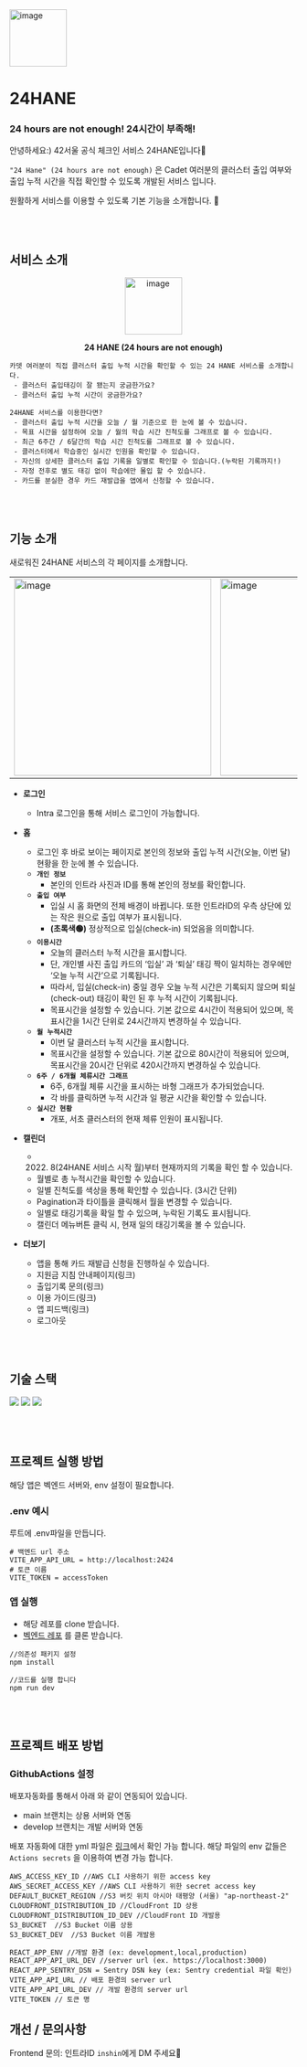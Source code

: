 
<a href="https://24hoursarenotenough.42seoul.kr/" target="_blank">
<img width="100" alt="image" src="https://user-images.githubusercontent.com/72684256/222954950-6ab18005-81e1-4d0b-93d5-6097f11fee32.png">
</a>

# 24HANE

### 24 hours are not enough! 24시간이 부족해!

안녕하세요:) 42서울 공식 체크인 서비스 24HANE입니다💌

`"24 Hane" (24 hours are not enough)` 은 Cadet 여러분의 클러스터 출입 여부와 출입 누적 시간을 직접 확인할 수 있도록 개발된 서비스 입니다. 

원활하게 서비스를 이용할 수 있도록 기본 기능을 소개합니다. 👋

<br />
<br />

## 서비스 소개

<p align="center">
<a href="https://24hoursarenotenough.42seoul.kr/" target="_blank">
<img width="100" alt="image" src="https://user-images.githubusercontent.com/72684256/223358425-9eca18d8-577b-4476-8c93-aeeb9c3ec934.png" />
</a>
</p>

<p align="center">
<b>24 HANE (24 hours are not enough)</b>
</p>

```
카뎃 여러분이 직접 클러스터 출입 누적 시간을 확인할 수 있는 24 HANE 서비스를 소개합니다.
 - 클러스터 출입태깅이 잘 됐는지 궁금한가요?
 - 클러스터 출입 누적 시간이 궁금한가요?

24HANE 서비스를 이용한다면?
 - 클러스터 출입 누적 시간을 오늘 / 월 기준으로 한 눈에 볼 수 있습니다.
 - 목표 시간을 설정하여 오늘 / 월의 학습 시간 진척도를 그래프로 볼 수 있습니다.
 - 최근 6주간 / 6달간의 학습 시간 진척도를 그래프로 볼 수 있습니다.
 - 클러스터에서 학습중인 실시간 인원을 확인할 수 있습니다.
 - 자신의 상세한 클러스터 출입 기록을 일별로 확인할 수 있습니다.(누락된 기록까지!)
 - 자정 전후로 별도 태깅 없이 학습에만 몰입 할 수 있습니다.
 - 카드를 분실한 경우 카드 재발급을 앱에서 신청할 수 있습니다.
```

<br />
<br />

## 기능 소개

새로워진 24HANE 서비스의 각 페이지를 소개합니다.

<table align="center">
  <tr>
    <td><img width="345" alt="image" src="https://user-images.githubusercontent.com/72684256/222955031-4ce9edd6-6dda-46f3-ac17-e6bacacfbcfe.png"></td>
    <td><img width="345" alt="image" src="https://user-images.githubusercontent.com/72684256/222955101-301b7088-890b-4291-899f-9e685264c78f.png"></td>
    <td><img width="345" alt="image" src="https://user-images.githubusercontent.com/72684256/222955264-301460c7-cc7d-4d2c-905a-5b73cba8383c.png"></td>
  <tr>
</table>

- **로그인**
  - Intra 로그인을 통해 서비스 로그인이 가능합니다.

- **홈**
  - 로그인 후 바로 보이는 페이지로 본인의 정보와 출입 누적 시간(오늘, 이번 달) 현황을 한 눈에 볼 수 있습니다.
  - **`개인 정보`**
    - 본인의 인트라 사진과 ID를 통해 본인의 정보를 확인합니다.
  - **`출입 여부`**
    - 입실 시 홈 화면의 전체 배경이 바뀝니다. 또한
  인트라ID의 우측 상단에 있는 작은 원으로  출입 여부가 표시됩니다.
    - **(초록색🟢)** 정상적으로 입실(check-in) 되었음을 의미합니다.
  - **`이용시간`**
    - 오늘의 클러스터 누적 시간을 표시합니다.
    - 단, 개인별 사진 출입 카드의 ‘입실’ 과 ‘퇴실’ 태깅 짝이 일치하는 경우에만 ‘오늘 누적 시간’으로 기록됩니다.
    - 따라서, 입실(check-in) 중일 경우 오늘 누적 시간은 기록되지 않으며 퇴실(check-out) 태깅이 확인 된 후 누적 시간이 기록됩니다.
    - 목표시간을 설정할 수 있습니다. 기본 값으로 4시간이 적용되어 있으며, 목표시간을 1시간 단위로 24시간까지 변경하실 수 있습니다.
  - **`월 누적시간`**
    - 이번 달 클러스터 누적 시간을 표시합니다.
    - 목표시간을 설정할 수 있습니다. 기본 값으로 80시간이 적용되어 있으며, 목표시간을 20시간 단위로 420시간까지 변경하실 수 있습니다.
  - **`6주 / 6개월 체류시간 그래프`**
    - 6주, 6개월 체류 시간을 표시하는 바형 그래프가 추가되었습니다.
    - 각 바를 클릭하면 누적 시간과 일 평균 시간을 확인할 수 있습니다.
  - **`실시간 현황`**
    - 개포, 서초 클러스터의 현재 체류 인원이 표시됩니다.

- **캘린더**
  - 2022. 8(24HANE 서비스 시작 월)부터 현재까지의 기록을 확인 할 수 있습니다.
  - 월별로 총 누적시간을 확인할 수 있습니다.
  - 일별 진척도를 색상을 통해 확인할 수 있습니다. (3시간 단위)
  - Pagination과 타이틀을 클릭해서 월을 변경할 수 있습니다.
  - 일별로 태깅기록을 확일 할 수 있으며, 누락된 기록도 표시됩니다.
  - 캘린더 메뉴버튼 클릭 시, 현재 일의 태깅기록을 볼 수 있습니다.

- **더보기**
  - 앱을 통해 카드 재발급 신청을 진행하실 수 있습니다.
  - 지원금 지침 안내페이지(링크)
  - 출입기록 문의(링크)
  - 이용 가이드(링크)
  - 앱 피드백(링크)
  - 로그아웃

<br />
<br />

## 기술 스택

 <p>
   <img src="https://img.shields.io/badge/Vue.js-4FC08D?style=for-the-badge&logo=Vue.js&logoColor=black">
  <img src="https://img.shields.io/badge/typescript-3178C6?style=for-the-badge&logo=typescript&logoColor=black">
    <img src="https://img.shields.io/badge/amazons3-569A31?style=for-the-badge&logo=amazons3&logoColor=black">
</p>


<br />
<br />

## 프로젝트 실행 방법

해당 앱은 벡엔드 서버와, env 설정이 필요합니다.

### .env 예시

루트에 .env파일을 만듭니다.

```
# 백엔드 url 주소
VITE_APP_API_URL = http://localhost:2424
# 토큰 이름
VITE_TOKEN = accessToken
```

### 앱 실행

- 해당 레포를 clone 받습니다.
- [벡엔드 레포](https://github.com/innovationacademy-kr/24hane-backend) 를 클론 받습니다.

```
//의존성 패키지 설정
npm install

//코드를 실행 합니다
npm run dev
```

<br />
<br />

## 프로젝트 배포 방법

### GithubActions 설정

배포자동화를 통해서 아래 와 같이 연동되어 있습니다.

- main 브랜치는 상용 서버와 연동
- develop 브랜치는 개발 서버와 연동

배포 자동화에 대한 yml 파일은 [링크](https://github.com/innovationacademy-kr/42checkin_v3-frontend/tree/master/.github/workflows)에서 확인 가능 합니다. 해당 파일의 env 값들은 `Actions secrets` 을 이용하여 변경 가능 합니다.

```
AWS_ACCESS_KEY_ID //AWS CLI 사용하기 위한 access key
AWS_SECRET_ACCESS_KEY //AWS CLI 사용하기 위한 secret access key
DEFAULT_BUCKET_REGION //S3 버킷 위치 아시아 태평양 (서울) "ap-northeast-2"
CLOUDFRONT_DISTRIBUTION_ID //CloudFront ID 상용
CLOUDFRONT_DISTRIBUTION_ID_DEV //CloudFront ID 개발용
S3_BUCKET  //S3 Bucket 이름 상용
S3_BUCKET_DEV  //S3 Bucket 이름 개발용

REACT_APP_ENV //개발 환경 (ex: development,local,production)
REACT_APP_API_URL_DEV //server url (ex. https://localhost:3000)
REACT_APP_SENTRY_DSN = Sentry DSN key (ex: Sentry credential 파일 확인)
VITE_APP_API_URL // 배포 환경의 server url
VITE_APP_API_URL_DEV // 개발 환경의 server url
VITE_TOKEN // 토큰 명
```

## 개선 / 문의사항

Frontend 문의: 인트라ID `inshin`에게 DM 주세요💌
